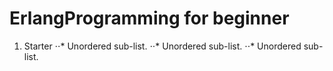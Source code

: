 # ErlangProgramming for beginner
1. Starter
⋅⋅* Unordered sub-list. 
⋅⋅* Unordered sub-list. 
⋅⋅* Unordered sub-list. 
